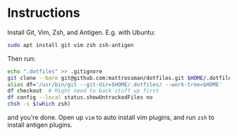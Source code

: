 # Instructions

Install Git, Vim, Zsh, and Antigen. E.g. with Ubuntu:

```bash
sudo apt install git vim zsh zsh-antigen
```


Then run:

```bash
echo ".dotfiles" >> .gitignore
git clone --bare git@github.com:mattrossman/dotfiles.git $HOME/.dotfiles
alias df='/usr/bin/git --git-dir=$HOME/.dotfiles/ --work-tree=$HOME'
df checkout  # Might need to back stuff up first
df config --local status.showUntrackedFiles no
chsh -s $(which zsh)
```
and you're done. Open up `vim` to auto install vim plugins, and run `zsh` to install antigen plugins.
